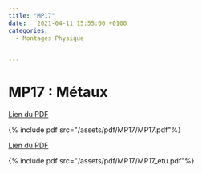 ```yaml
---
title: "MP17"
date:   2021-04-11 15:55:00 +0100
categories:
  - Montages Physique

  
---
```


# MP17 : Métaux

[Lien du PDF](/assets/pdf/MP17/MP17.pdf)

{% include pdf src="/assets/pdf/MP17/MP17.pdf"%}

[Lien du PDF](/assets/pdf/MP17/MP17_etu.pdf)

{% include pdf src="/assets/pdf/MP17/MP17_etu.pdf"%}

